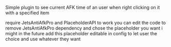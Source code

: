 Simple plugin to see current AFK time of an user when right clicking on it with a specified item

require JetsAntiAfkPro and PlaceholderAPI to work
you can edit the code to remove JetsAntiAfkPro dependency and chose the placeholder you want
i might in the future add this placeholder editable in config to let user the choice and use whatever they want
